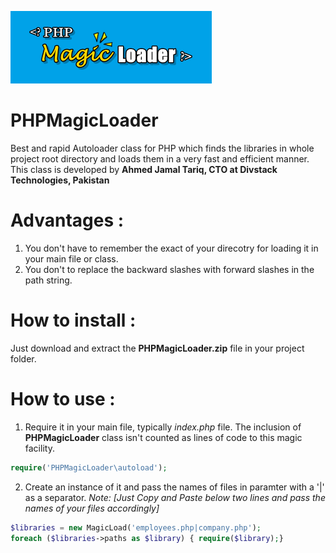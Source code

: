 ![alt text](https://raw.githubusercontent.com/ahmedjamaltariq/PHPMagicLoader/master/PHPMagicLoader_github.png)
# PHPMagicLoader
Best and rapid Autoloader class for PHP which finds the libraries in whole project root directory and loads them in a very fast and efficient manner.
This class is developed by **Ahmed Jamal Tariq, CTO at Divstack Technologies, Pakistan**

# Advantages :
1) You don't have to remember the exact of your direcotry for loading it in your main file or class.
2) You don't to replace the backward slashes with forward slashes in the path string.

# How to install :
Just download and extract the **PHPMagicLoader.zip** file in your project folder.

# How to use :
1) Require it in your main file, typically *index.php* file. The inclusion of **PHPMagicLoader** class isn't counted as lines of code to this magic facility.

```php
require('PHPMagicLoader\autoload');
```

2) Create an instance of it and pass the names of files in paramter with a '|' as a separator. *Note: [Just Copy and Paste below two lines and pass the names of your files accordingly]*

```php
$libraries = new MagicLoad('employees.php|company.php');
foreach ($libraries->paths as $library) { require($library);}
```
